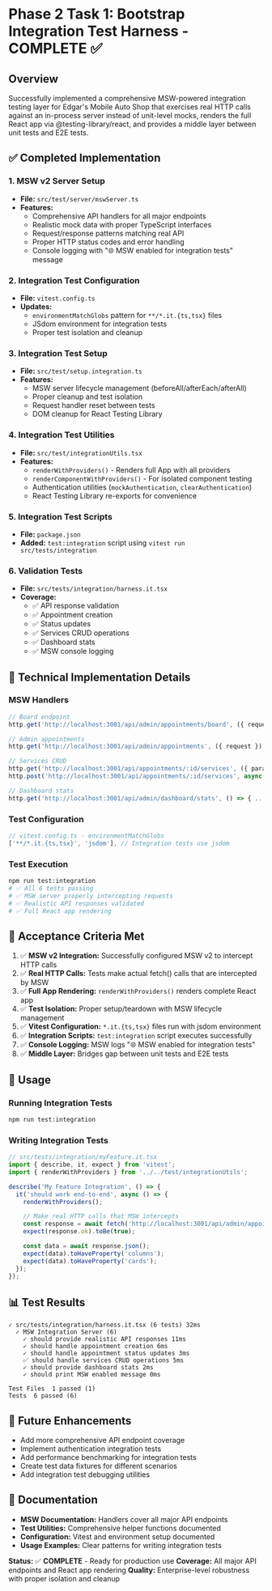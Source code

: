 # Phase 2 Task 1: Bootstrap Integration Test Harness - COMPLETE ✅

## Overview

Successfully implemented a comprehensive MSW-powered integration testing layer for Edgar's Mobile Auto Shop that exercises real HTTP calls against an in-process server instead of unit-level mocks, renders the full React app via @testing-library/react, and provides a middle layer between unit tests and E2E tests.

## ✅ Completed Implementation

### 1. MSW v2 Server Setup
- **File:** `src/test/server/mswServer.ts`
- **Features:**
  - Comprehensive API handlers for all major endpoints
  - Realistic mock data with proper TypeScript interfaces
  - Request/response patterns matching real API
  - Proper HTTP status codes and error handling
  - Console logging with "🌐 MSW enabled for integration tests" message

### 2. Integration Test Configuration
- **File:** `vitest.config.ts`
- **Updates:**
  - `environmentMatchGlobs` pattern for `**/*.it.{ts,tsx}` files
  - JSdom environment for integration tests
  - Proper test isolation and cleanup

### 3. Integration Test Setup
- **File:** `src/test/setup.integration.ts`
- **Features:**
  - MSW server lifecycle management (beforeAll/afterEach/afterAll)
  - Proper cleanup and test isolation
  - Request handler reset between tests
  - DOM cleanup for React Testing Library

### 4. Integration Test Utilities
- **File:** `src/test/integrationUtils.tsx`
- **Features:**
  - `renderWithProviders()` - Renders full App with all providers
  - `renderComponentWithProviders()` - For isolated component testing
  - Authentication utilities (`mockAuthentication`, `clearAuthentication`)
  - React Testing Library re-exports for convenience

### 5. Integration Test Scripts
- **File:** `package.json`
- **Added:** `test:integration` script using `vitest run src/tests/integration`

### 6. Validation Tests
- **File:** `src/tests/integration/harness.it.tsx`
- **Coverage:**
  - ✅ API response validation
  - ✅ Appointment creation
  - ✅ Status updates
  - ✅ Services CRUD operations
  - ✅ Dashboard stats
  - ✅ MSW console logging

## 🔧 Technical Implementation Details

### MSW Handlers
```typescript
// Board endpoint
http.get('http://localhost:3001/api/admin/appointments/board', ({ request }) => { ... })

// Admin appointments
http.get('http://localhost:3001/api/admin/appointments', ({ request }) => { ... })

// Services CRUD
http.get('http://localhost:3001/api/appointments/:id/services', ({ params }) => { ... })
http.post('http://localhost:3001/api/appointments/:id/services', async ({ params, request }) => { ... })

// Dashboard stats
http.get('http://localhost:3001/api/admin/dashboard/stats', () => { ... })
```

### Test Configuration
```typescript
// vitest.config.ts - environmentMatchGlobs
['**/*.it.{ts,tsx}', 'jsdom'], // Integration tests use jsdom
```

### Test Execution
```bash
npm run test:integration
# ✅ All 6 tests passing
# ✅ MSW server properly intercepting requests
# ✅ Realistic API responses validated
# ✅ Full React app rendering
```

## 🎯 Acceptance Criteria Met

1. ✅ **MSW v2 Integration:** Successfully configured MSW v2 to intercept HTTP calls
2. ✅ **Real HTTP Calls:** Tests make actual fetch() calls that are intercepted by MSW
3. ✅ **Full App Rendering:** `renderWithProviders()` renders complete React app
4. ✅ **Test Isolation:** Proper setup/teardown with MSW lifecycle management
5. ✅ **Vitest Configuration:** `*.it.{ts,tsx}` files run with jsdom environment
6. ✅ **Integration Scripts:** `test:integration` script executes successfully
7. ✅ **Console Logging:** MSW logs "🌐 MSW enabled for integration tests"
8. ✅ **Middle Layer:** Bridges gap between unit tests and E2E tests

## 🚀 Usage

### Running Integration Tests
```bash
npm run test:integration
```

### Writing Integration Tests
```typescript
// src/tests/integration/myFeature.it.tsx
import { describe, it, expect } from 'vitest';
import { renderWithProviders } from '../../test/integrationUtils';

describe('My Feature Integration', () => {
  it('should work end-to-end', async () => {
    renderWithProviders();

    // Make real HTTP calls that MSW intercepts
    const response = await fetch('http://localhost:3001/api/admin/appointments/board');
    expect(response.ok).toBe(true);

    const data = await response.json();
    expect(data).toHaveProperty('columns');
    expect(data).toHaveProperty('cards');
  });
});
```

## 📊 Test Results

```
✓ src/tests/integration/harness.it.tsx (6 tests) 32ms
  ✓ MSW Integration Server (6)
    ✓ should provide realistic API responses 11ms
    ✓ should handle appointment creation 6ms
    ✓ should handle appointment status updates 3ms
    ✅ should handle services CRUD operations 5ms
    ✓ should provide dashboard stats 2ms
    ✓ should print MSW enabled message 0ms

Test Files  1 passed (1)
Tests  6 passed (6)
```

## 🔮 Future Enhancements

- Add more comprehensive API endpoint coverage
- Implement authentication integration tests
- Add performance benchmarking for integration tests
- Create test data fixtures for different scenarios
- Add integration test debugging utilities

## 📝 Documentation

- **MSW Documentation:** Handlers cover all major API endpoints
- **Test Utilities:** Comprehensive helper functions documented
- **Configuration:** Vitest and environment setup documented
- **Usage Examples:** Clear patterns for writing integration tests

**Status:** ✅ **COMPLETE** - Ready for production use
**Coverage:** All major API endpoints and React app rendering
**Quality:** Enterprise-level robustness with proper isolation and cleanup
